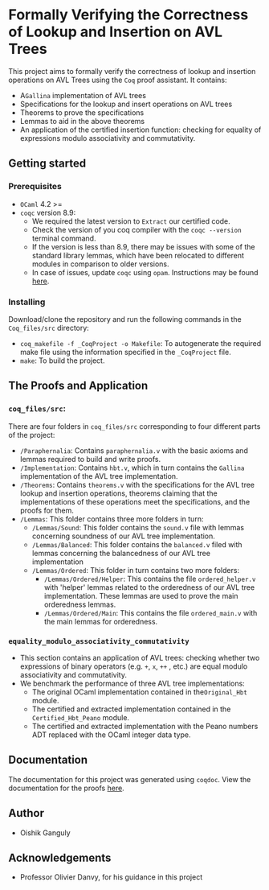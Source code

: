 # Formally Verifying the Correctness of Lookup and Insertion on AVL Trees

This project aims to formally verify the correctness of lookup and insertion operations on AVL Trees using the `Coq` proof assistant. It contains:
- A`Gallina` implementation of AVL trees 
- Specifications for the lookup and insert operations on AVL trees
- Theorems to prove the specifications 
- Lemmas to aid in the above theorems 
- An application of the certified insertion function: checking for equality of expressions modulo associativity and commutativity. 

## Getting started

### Prerequisites

- `OCaml`  4.2 >= 
- `coqc` version 8.9: 
  - We required the latest version to `Extract` our certified code. 
  - Check the version of you coq compiler with the `coqc --version` terminal command. 
  - If the version is less than 8.9, there may be issues with some of the standard library lemmas, which have been relocated to different modules in comparison to older versions. 
  - In case of issues, update `coqc` using `opam`. Instructions may be found  [here](https://coq.inria.fr/opam-using.html).

### Installing 

Download/clone the repository and run the following commands in the `Coq_files/src` directory:

- `coq_makefile -f _CoqProject -o Makefile`: To autogenerate the required make file using the information specified in the `_CoqProject` file.
- `make`: To build the project. 

## The Proofs and Application

### `coq_files/src`:

There are four folders in `coq_files/src` corresponding to four different parts of the project:
- `/Paraphernalia`: Contains `paraphernalia.v` with the basic axioms and lemmas required to build
  and write proofs.
- `/Implementation`: Contains `hbt.v`, which in turn contains the `Gallina` implementation of the
  AVL tree implementation.
- `/Theorems`: Contains `theorems.v` with the specifications for the AVL tree lookup and insertion operations, theorems claiming that the implementations of these operations meet the specifications, and the proofs for
  them. 
- `/Lemmas`: This folder contains three more folders in turn:
  - `/Lemmas/Sound`: This folder contains the `sound.v` file with lemmas concerning soundness of our AVL tree implementation. 
  - `/Lemmas/Balanced`: This folder contains the `balanced.v` filed with lemmas concerning the balancedness of our AVL tree implementation
  - `/Lemmas/Ordered`: This folder in turn contains two more folders:
    - `/Lemmas/Ordered/Helper`: This contains the file `ordered_helper.v` with 'helper' lemmas related to the orderedness of our AVL tree implementation. These lemmas are used to prove the main orderedness lemmas.
    - `/Lemmas/Ordered/Main`: This contains the file `ordered_main.v` with the main lemmas for orderedness.

### `equality_modulo_associativity_commutativity`

- This section contains an application of AVL trees: checking whether two expressions of binary operators (e.g. `+`, `x`, `++` , etc.) are equal modulo associativity and commutativity. 
- We benchmark the performance of three AVL tree implementations:
  - The original OCaml implementation contained in the`Original_Hbt` module.
  - The certified and extracted implementation contained in the `Certified_Hbt_Peano` module.
  - The certified and extracted implementation with the Peano numbers ADT replaced with the OCaml integer data type. 
  
## Documentation
The documentation for this project was generated using `coqdoc`. View the documentation for the proofs [here](https://oishikg.github.io/formal_verification_avl_trees/main.html).

## Author

- Oishik Ganguly 

## Acknowledgements

- Professor Olivier Danvy, for his guidance in this project
